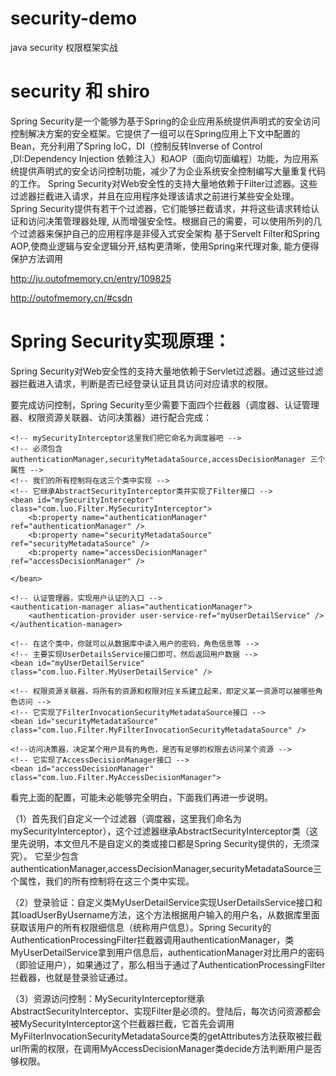 # security-demo #
java security 权限框架实战

# security 和 shiro #
Spring Security是一个能够为基于Spring的企业应用系统提供声明式的安全访问控制解决方案的安全框架。它提供了一组可以在Spring应用上下文中配置的Bean，充分利用了Spring IoC，DI（控制反转Inverse of Control ,DI:Dependency Injection 依赖注入）和AOP（面向切面编程）功能，为应用系统提供声明式的安全访问控制功能，减少了为企业系统安全控制编写大量重复代码的工作。
Spring Security对Web安全性的支持大量地依赖于Filter过滤器。这些过滤器拦截进入请求，并且在应用程序处理该请求之前进行某些安全处理。 Spring Security提供有若干个过滤器，它们能够拦截请求，并将这些请求转给认证和访问决策管理器处理, 从而增强安全性。根据自己的需要，可以使用所列的几个过滤器来保护自己的应用程序是非侵入式安全架构
基于Servelt Filter和Spring AOP,使商业逻辑与安全逻辑分开,结构更清晰，使用Spring来代理对象, 能方便得保护方法调用

http://ju.outofmemory.cn/entry/109825

http://outofmemory.cn/#csdn

# Spring Security实现原理：

Spring Security对Web安全性的支持大量地依赖于Servlet过滤器。通过这些过滤器拦截进入请求，判断是否已经登录认证且具访问对应请求的权限。

要完成访问控制，Spring Security至少需要下面四个拦截器（调度器、认证管理器、权限资源关联器、访问决策器）进行配合完成：

    <!-- mySecurityInterceptor这里我们把它命名为调度器吧 -->
    <!-- 必须包含 authenticationManager,securityMetadataSource,accessDecisionManager 三个属性 -->   
    <!-- 我们的所有控制将在这三个类中实现 --> 
    <!-- 它继承AbstractSecurityInterceptor类并实现了Filter接口 --> 
    <bean id="mySecurityInterceptor" class="com.luo.Filter.MySecurityInterceptor">  
        <b:property name="authenticationManager" ref="authenticationManager" />  
        <b:property name="securityMetadataSource" ref="securityMetadataSource" />  
        <b:property name="accessDecisionManager" ref="accessDecisionManager" />  

    </bean>  

    <!-- 认证管理器，实现用户认证的入口 -->  
    <authentication-manager alias="authenticationManager">  
        <authentication-provider user-service-ref="myUserDetailService" />   
    </authentication-manager>  

    <!-- 在这个类中，你就可以从数据库中读入用户的密码，角色信息等 -->  
    <!-- 主要实现UserDetailsService接口即可，然后返回用户数据 -->  
    <bean id="myUserDetailService" class="com.luo.Filter.MyUserDetailService" />  

    <!-- 权限资源关联器，将所有的资源和权限对应关系建立起来，即定义某一资源可以被哪些角色访问 -->  
    <!-- 它实现了FilterInvocationSecurityMetadataSource接口 -->  
    <bean id="securityMetadataSource" class="com.luo.Filter.MyFilterInvocationSecurityMetadataSource" /> 

    <!--访问决策器，决定某个用户具有的角色，是否有足够的权限去访问某个资源 --> 
    <!-- 它实现了AccessDecisionManager接口 --> 
    <bean id="accessDecisionManager" class="com.luo.Filter.MyAccessDecisionManager">


看完上面的配置，可能未必能够完全明白，下面我们再进一步说明。

（1）首先我们自定义一个过滤器（调度器，这里我们命名为mySecurityInterceptor），这个过滤器继承AbstractSecurityInterceptor类（这里先说明，本文但凡不是自定义的类或接口都是Spring Security提供的，无须深究）。 它至少包含 authenticationManager,accessDecisionManager,securityMetadataSource三个属性，我们的所有控制将在这三个类中实现。

（2）登录验证：自定义类MyUserDetailService实现UserDetailsService接口和其loadUserByUsername方法，这个方法根据用户输入的用户名，从数据库里面获取该用户的所有权限细信息（统称用户信息）。Spring Security的AuthenticationProcessingFilter拦截器调用authenticationManager，类MyUserDetailService拿到用户信息后，authenticationManager对比用户的密码（即验证用户），如果通过了，那么相当于通过了AuthenticationProcessingFilter拦截器，也就是登录验证通过。

（3）资源访问控制：MySecurityInterceptor继承AbstractSecurityInterceptor、实现Filter是必须的。登陆后，每次访问资源都会被MySecurityInterceptor这个拦截器拦截，它首先会调用MyFilterInvocationSecurityMetadataSource类的getAttributes方法获取被拦截url所需的权限，在调用MyAccessDecisionManager类decide方法判断用户是否够权限。
